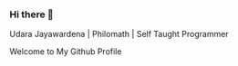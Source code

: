 ### Hi there 👋

Udara Jayawardena | Philomath | Self Taught Programmer

Welcome to My Github Profile
